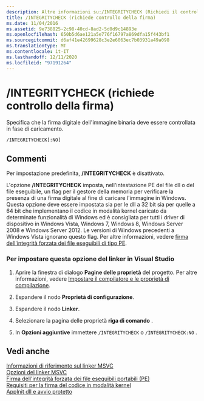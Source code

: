 ```yaml
---
description: Altre informazioni su:/INTEGRITYCHECK (Richiedi il controllo della firma)
title: /INTEGRITYCHECK (richiede controllo della firma)
ms.date: 11/04/2016
ms.assetid: 9e738825-2c98-40cd-8ad2-5d0d9c14893e
ms.openlocfilehash: 650b5d6ae121a5e776f16797a869dfa15f443bf1
ms.sourcegitcommit: d6af41e42699628c3e2e6063ec7b03931a49a098
ms.translationtype: MT
ms.contentlocale: it-IT
ms.lasthandoff: 12/11/2020
ms.locfileid: "97191264"
---
```

# <a name="integritycheck-require-signature-check"></a>/INTEGRITYCHECK (richiede controllo della firma)

Specifica che la firma digitale dell'immagine binaria deve essere controllata in fase di caricamento.

```
/INTEGRITYCHECK[:NO]
```

## <a name="remarks"></a>Commenti

Per impostazione predefinita, **/INTEGRITYCHECK** è disattivato.

L'opzione **/INTEGRITYCHECK** imposta, nell'intestazione PE del file dll o del file eseguibile, un flag per il gestore della memoria per verificare la presenza di una firma digitale al fine di caricare l'immagine in Windows. Questa opzione deve essere impostata sia per le dll a 32 bit sia per quelle a 64 bit che implementano il codice in modalità kernel caricato da determinate funzionalità di Windows ed è consigliata per tutti i driver di dispositivo in Windows Vista, Windows 7, Windows 8, Windows Server 2008 e Windows Server 2012. Le versioni di Windows precedenti a Windows Vista ignorano questo flag. Per altre informazioni, vedere [firma dell'integrità forzata dei file eseguibili di tipo PE](https://social.technet.microsoft.com/wiki/contents/articles/255.forced-integrity-signing-of-portable-executable-pe-files.aspx).

### <a name="to-set-this-linker-option-in-visual-studio"></a>Per impostare questa opzione del linker in Visual Studio

1. Aprire la finestra di dialogo **Pagine delle proprietà** del progetto. Per altre informazioni, vedere [Impostare il compilatore e le proprietà di compilazione](../working-with-project-properties.md).

1. Espandere il nodo **Proprietà di configurazione**.

1. Espandere il nodo **Linker**.

1. Selezionare la pagina delle proprietà **riga di comando** .

1. In **Opzioni aggiuntive** immettere `/INTEGRITYCHECK` o `/INTEGRITYCHECK:NO` .

## <a name="see-also"></a>Vedi anche

[Informazioni di riferimento sul linker MSVC](linking.md)<br/>
[Opzioni del linker MSVC](linker-options.md)<br/>
[Firma dell'integrità forzata dei file eseguibili portabili (PE)](https://social.technet.microsoft.com/wiki/contents/articles/255.forced-integrity-signing-of-portable-executable-pe-files.aspx)<br/>
[Requisiti per la firma del codice in modalità kernel](/windows-hardware/drivers/install/kernel-mode-code-signing-requirements--windows-vista-and-later-)<br/>
[AppInit dll e avvio protetto](/windows/win32/dlls/secure-boot-and-appinit-dlls)
